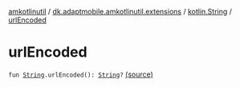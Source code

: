 [amkotlinutil](../../index.md) / [dk.adaptmobile.amkotlinutil.extensions](../index.md) / [kotlin.String](index.md) / [urlEncoded](./url-encoded.md)

# urlEncoded

`fun `[`String`](https://kotlinlang.org/api/latest/jvm/stdlib/kotlin/-string/index.html)`.urlEncoded(): `[`String`](https://kotlinlang.org/api/latest/jvm/stdlib/kotlin/-string/index.html)`?` [(source)](https://github.com/adaptmobile-organization/amkotlinutil/tree/master/amkotlinutil/amkotlinutil/src/main/java/dk/adaptmobile/amkotlinutil/extensions/StringExtensions.kt#L123)
